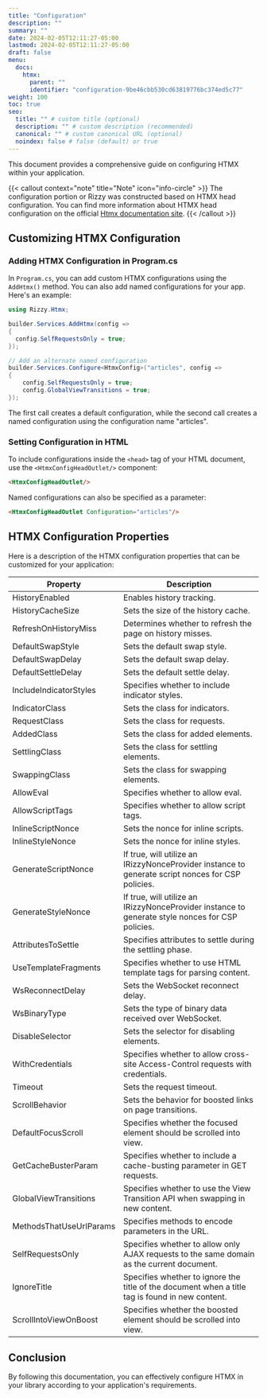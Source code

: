 ```yaml
---
title: "Configuration"
description: ""
summary: ""
date: 2024-02-05T12:11:27-05:00
lastmod: 2024-02-05T12:11:27-05:00
draft: false
menu:
  docs:
    htmx:
      parent: ""
      identifier: "configuration-9be46cbb530cd63819776bc374ed5c77"
weight: 100
toc: true
seo:
  title: "" # custom title (optional)
  description: "" # custom description (recommended)
  canonical: "" # custom canonical URL (optional)
  noindex: false # false (default) or true
---
```


This document provides a comprehensive guide on configuring HTMX within your application.

{{< callout context="note" title="Note" icon="info-circle" >}}
The configuration portion or Rizzy was constructed based on HTMX head configuration.  You can find more information about HTMX head configuration on the official [Htmx documentation site](https://htmx.org/docs/#config).
{{< /callout >}}

## Customizing HTMX Configuration

### Adding HTMX Configuration in Program.cs

In `Program.cs`, you can add custom HTMX configurations using the `AddHtmx()` method. You can also add named configurations for your app. Here's an example:

```csharp
using Rizzy.Htmx;

builder.Services.AddHtmx(config =>
{
  config.SelfRequestsOnly = true;
});

// Add an alternate named configuration
builder.Services.Configure<HtmxConfig>("articles", config =>
{
	config.SelfRequestsOnly = true;
	config.GlobalViewTransitions = true;
});    
```

The first call creates a default configuration, while the second call creates a named configuration using the configuration name "articles".

### Setting Configuration in HTML

To include configurations inside the `<head>` tag of your HTML document, use the `<HtmxConfigHeadOutlet/>` component:

```html
<HtmxConfigHeadOutlet/>
```

Named configurations can also be specified as a parameter:

```html
<HtmxConfigHeadOutlet Configuration="articles"/>
```

## HTMX Configuration Properties

Here is a description of the HTMX configuration properties that can be customized for your application:

| Property                 | Description                                                                                          |
|--------------------------|------------------------------------------------------------------------------------------------------|
| HistoryEnabled           | Enables history tracking.                                                                            |
| HistoryCacheSize         | Sets the size of the history cache.                                                                  |
| RefreshOnHistoryMiss     | Determines whether to refresh the page on history misses.                                             |
| DefaultSwapStyle         | Sets the default swap style.                                                                         |
| DefaultSwapDelay         | Sets the default swap delay.                                                                         |
| DefaultSettleDelay       | Sets the default settle delay.                                                                       |
| IncludeIndicatorStyles   | Specifies whether to include indicator styles.                                                        |
| IndicatorClass           | Sets the class for indicators.                                                                       |
| RequestClass             | Sets the class for requests.                                                                         |
| AddedClass               | Sets the class for added elements.                                                                    |
| SettlingClass            | Sets the class for settling elements.                                                                 |
| SwappingClass            | Sets the class for swapping elements.                                                                 |
| AllowEval                | Specifies whether to allow eval.                                                                      |
| AllowScriptTags          | Specifies whether to allow script tags.                                                               |
| InlineScriptNonce        | Sets the nonce for inline scripts.                                                                    |
| InlineStyleNonce         | Sets the nonce for inline styles.                                                                    |
| GenerateScriptNonce      | If true, will utilize an IRizzyNonceProvider instance to generate script nonces for CSP policies.    |
| GenerateStyleNonce       | If true, will utilize an IRizzyNonceProvider instance to generate style nonces for CSP policies.    |
| AttributesToSettle       | Specifies attributes to settle during the settling phase.                                             |
| UseTemplateFragments     | Specifies whether to use HTML template tags for parsing content.                                       |
| WsReconnectDelay         | Sets the WebSocket reconnect delay.                                                                  |
| WsBinaryType             | Sets the type of binary data received over WebSocket.                                                 |
| DisableSelector          | Sets the selector for disabling elements.                                                             |
| WithCredentials          | Specifies whether to allow cross-site Access-Control requests with credentials.                        |
| Timeout                  | Sets the request timeout.                                                                            |
| ScrollBehavior           | Sets the behavior for boosted links on page transitions.                                              |
| DefaultFocusScroll       | Specifies whether the focused element should be scrolled into view.                                    |
| GetCacheBusterParam      | Specifies whether to include a cache-busting parameter in GET requests.                                |
| GlobalViewTransitions    | Specifies whether to use the View Transition API when swapping in new content.                         |
| MethodsThatUseUrlParams  | Specifies methods to encode parameters in the URL.                                                    |
| SelfRequestsOnly         | Specifies whether to allow only AJAX requests to the same domain as the current document.             |
| IgnoreTitle              | Specifies whether to ignore the title of the document when a title tag is found in new content.       |
| ScrollIntoViewOnBoost    | Specifies whether the boosted element should be scrolled into view.                                   |


## Conclusion

By following this documentation, you can effectively configure HTMX in your library according to your application's requirements.